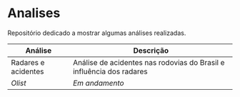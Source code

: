 # Analises
Repositório dedicado a mostrar algumas análises realizadas.

| Análise | Descrição |
| -------- | -------- |
| Radares e acidentes | Análise de acidentes nas rodovias do Brasil e influência dos radares |
| *Olist* | *Em andamento* |

